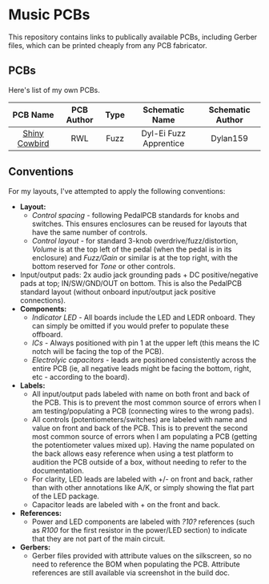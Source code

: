 # Music PCBs

This repository contains links to publically available PCBs, including Gerber files, which can be printed cheaply from any PCB fabricator.

## PCBs

Here's list of my own PCBs.

|            PCB Name             | PCB Author | Type  |     Schematic Name     | Schematic Author |
| :-----------------------------: | :--------: | :---: | :--------------------: | :--------------: |
| [Shiny Cowbird](/ShinyCowbird/) |    RWL     | Fuzz  | Dyl-Ei Fuzz Apprentice |     Dylan159     |

## Conventions

For my layouts, I've attempted to apply the following conventions:

* **Layout:**
  * *Control spacing* - following PedalPCB standards for knobs and switches. This ensures enclosures can be reused for layouts that have the same number of controls.
  * *Control layout* - for standard 3-knob overdrive/fuzz/distortion, *Volume* is at the top left of the pedal (when the pedal is in its enclosure) and *Fuzz/Gain* or similar is at the top right, with the bottom reserved for *Tone* or other controls.
* Input/output pads: 2x audio jack grounding pads + DC positive/negative pads at top; IN/SW/GND/OUT on bottom. This is also the PedalPCB standard layout (without onboard input/output jack positive connections).
* **Components:**
  * *Indicator LED* - All boards include the LED and LEDR onboard. They can simply be omitted if you would prefer to populate these offboard.
  * *ICs* - Always positioned with pin 1 at the upper left (this means the IC notch will be facing the top of the PCB).
  * *Electrolyic capacitors* - leads are positioned consistently across the entire PCB (ie, all negative leads might be facing the bottom, right, etc - according to the board).
* **Labels:**
  * All input/output pads labeled with name on both front and back of the PCB. This is to prevent the most common source of errors when I am testing/populating a PCB (connecting wires to the wrong pads).
  * All controls (potentiometers/switches) are labeled with name and value on front and back of the PCB. This is to prevent the second most common source of errors when I am populating a PCB (getting the potentiometer values mixed up). Having the name populated on the back allows easy reference when using a test platform to audition the PCB outside of a box, without needing to refer to the documentation.
  * For clarity, LED leads are labeled with +/- on front and back, rather than with other annotations like A/K, or simply showing the flat part of the LED package.
  * Capacitor leads are labeled with + on the front and back.
* **References:**
  * Power and LED components are labeled with *?10?* references (such as *R100* for the first resistor in the power/LED section) to indicate that they are not part of the main circuit.
* **Gerbers:**
  * Gerber files provided with attribute values on the silkscreen, so no need to reference the BOM when populating the PCB. Attribute references are still available via screenshot in the build doc.